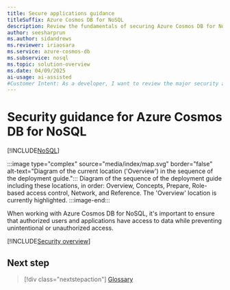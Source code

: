 ```yaml
---
title: Secure applications guidance
titleSuffix: Azure Cosmos DB for NoSQL
description: Review the fundamentals of securing Azure Cosmos DB for NoSQL using role-based access control and Microsoft Entra.
author: seesharprun
ms.author: sidandrews
ms.reviewer: iriaosara
ms.service: azure-cosmos-db
ms.subservice: nosql
ms.topic: solution-overview
ms.date: 04/09/2025
ai-usage: ai-assisted
#Customer Intent: As a developer, I want to review the major security areas related to Azure Cosmos DB for NoSQL, so that I can build secure applications using the API for NoSQL.
---
```


# Security guidance for Azure Cosmos DB for NoSQL

[!INCLUDE[NoSQL](../../includes/appliesto-nosql.md)]

:::image type="complex" source="media/index/map.svg" border="false" alt-text="Diagram of the current location ('Overview') in the sequence of the deployment guide.":::
Diagram of the sequence of the deployment guide including these locations, in order: Overview, Concepts, Prepare, Role-based access control, Network, and Reference. The 'Overview' location is currently highlighted.
:::image-end:::

When working with Azure Cosmos DB for NoSQL, it's important to ensure that authorized users and applications have access to data while preventing unintentional or unauthorized access.

[!INCLUDE[Security overview](../../includes/security-data-overview.md)]

## Next step

> [!div class="nextstepaction"]
> [Glossary](glossary.md)
